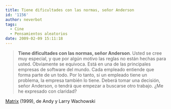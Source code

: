 ```yaml
---
title: Tiene dificultades con las normas, señor Anderson
id: '1156'
author: neverbot
tags:
  - Cine
  - Pensamientos aleatorios
date: 2009-02-09 15:11:18
---
```


> **Tiene dificultades con las normas, señor Anderson**. Usted se cree muy especial, y que por algún motivo las reglas no están hechas para usted. Obviamente se equivoca. Está en una de las principales empresas de software del mundo. Cada empleado entiende que forma parte de un todo. Por lo tanto, si un empleado tiene un problema, la empresa también lo tiene. Deberá tomar una decisión, señor Anderson, o tendrá que empezar a buscarse otro trabajo. ¿Me he expresado con claridad?

[Matrix](http://www.imdb.com/title/tt0133093/) (1999), de Andy y Larry Wachowski